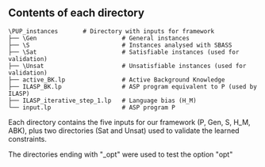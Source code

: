## Contents of each directory
    \PUP_instances       # Directory with inputs for framework
    ├── \Gen                        # General instances
    ├── \S                          # Instances analysed with SBASS 
    ├── \Sat                        # Satisfiable instances (used for validation)
    ├── \Unsat                      # Unsatisfiable instances (used for validation)
    ├── active_BK.lp                # Active Background Knowledge  
    ├── ILASP_BK.lp                 # ASP program equivalent to P (used by ILASP) 
    ├── ILASP_iterative_step_1.lp   # Language bias (H_M)
    └── input.lp                    # ASP program P
    
Each directory contains the five inputs for our framework (P, Gen, S, H_M, ABK), plus two directories (Sat and Unsat) used to validate the learned constraints.

The directories ending with "_opt" were used to test the option "opt"

